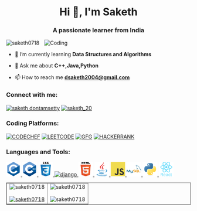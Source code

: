 <h1 align="center">Hi 👋, I'm Saketh</h1>
<h3 align="center">A passionate learner from India</h3>
<img align='right' alt = "Coding" width = "400" src='https://i.pinimg.com/originals/81/17/8b/81178b47a8598f0c81c4799f2cdd4057.gif'

<p align="left"> <img src="https://komarev.com/ghpvc/?username=saketh0718&label=Profile%20views&color=0e75b6&style=flat" alt="saketh0718" /> </p>

- 🌱 I’m currently learning **Data Structures and Algorithms**

- 💬 Ask me about **C++,Java,Python**

- 📫 How to reach me **dsaketh2004@gmail.com**

<h3 align="left">Connect with me:</h3>
<p align="left">
<a href="https://linkedin.com/in/saketh dontamsetty" target="blank"><img align="center" src="https://raw.githubusercontent.com/rahuldkjain/github-profile-readme-generator/master/src/images/icons/Social/linked-in-alt.svg" alt="saketh dontamsetty" height="30" width="40" /></a>
<a href="https://instagram.com/saketh_20" target="blank"><img align="center" src="https://raw.githubusercontent.com/rahuldkjain/github-profile-readme-generator/master/src/images/icons/Social/instagram.svg" alt="saketh_20" height="30" width="40" /></a>
</p>

<h3 align="left">Coding Platforms: </h3>
<p align="left">
<a href="https://www.codechef.com/" target="blank"><img  align="center" src="https://vinitshahdeo.github.io/CodeChef-VIT-Website/img/about/logo.jpeg" alt="CODECHEF" height="30" width="40" /></a>
<a href="https://www.leetcode.com/" target="blank"><img align="center" src="https://raw.githubusercontent.com/rahuldkjain/github-profile-readme-generator/master/src/images/icons/Social/leet-code.svg" alt="LEETCODE" height="30" width="40" /></a>
 <a href="https://auth.geeksforgeeks.org/user" target="blank"><img align="center" src="https://media.geeksforgeeks.org/wp-content/cdn-uploads/gfg_200X200.png" alt="GFG" height="30" width="40" /></a>
<a href="https://www.hackerrank.com/profile/" target="blank"><img align="center" src="https://raw.githubusercontent.com/rahuldkjain/github-profile-readme-generator/master/src/images/icons/Social/hackerrank.svg" alt="HACKERRANK" height="30" width="40" /></a>


<h3 align="left">Languages and Tools:</h3>
<p align="left"> <a href="https://www.cprogramming.com/" target="_blank" rel="noreferrer"> <img src="https://raw.githubusercontent.com/devicons/devicon/master/icons/c/c-original.svg" alt="c" width="40" height="40"/> </a> <a href="https://www.w3schools.com/cpp/" target="_blank" rel="noreferrer"> <img src="https://raw.githubusercontent.com/devicons/devicon/master/icons/cplusplus/cplusplus-original.svg" alt="cplusplus" width="40" height="40"/> </a> <a href="https://www.w3schools.com/css/" target="_blank" rel="noreferrer"> <img src="https://raw.githubusercontent.com/devicons/devicon/master/icons/css3/css3-original-wordmark.svg" alt="css3" width="40" height="40"/> </a> <a href="https://www.djangoproject.com/" target="_blank" rel="noreferrer"> <img src="https://cdn.worldvectorlogo.com/logos/django.svg" alt="django" width="40" height="40"/> </a> <a href="https://www.w3.org/html/" target="_blank" rel="noreferrer"> <img src="https://raw.githubusercontent.com/devicons/devicon/master/icons/html5/html5-original-wordmark.svg" alt="html5" width="40" height="40"/> </a> <a href="https://www.java.com" target="_blank" rel="noreferrer"> <img src="https://raw.githubusercontent.com/devicons/devicon/master/icons/java/java-original.svg" alt="java" width="40" height="40"/> </a> <a href="https://developer.mozilla.org/en-US/docs/Web/JavaScript" target="_blank" rel="noreferrer"> <img src="https://raw.githubusercontent.com/devicons/devicon/master/icons/javascript/javascript-original.svg" alt="javascript" width="40" height="40"/> </a> <a href="https://www.mysql.com/" target="_blank" rel="noreferrer"> <img src="https://raw.githubusercontent.com/devicons/devicon/master/icons/mysql/mysql-original-wordmark.svg" alt="mysql" width="40" height="40"/> </a> <a href="https://www.python.org" target="_blank" rel="noreferrer"> <img src="https://raw.githubusercontent.com/devicons/devicon/master/icons/python/python-original.svg" alt="python" width="40" height="40"/> </a> <a href="https://reactjs.org/" target="_blank" rel="noreferrer"> <img src="https://raw.githubusercontent.com/devicons/devicon/master/icons/react/react-original-wordmark.svg" alt="react" width="40" height="40"/> </a> </p>

<table border="no-border"><tr><td>
 <img  src="https://github-readme-stats.vercel.app/api?username=saketh0718&show_icons=true&locale=en&theme=cobalt" alt="saketh0718" /> <br> <br>
 <a href="https://github.com/ryo-ma/github-profile-trophy"><img src="https://github-profile-trophy.vercel.app/?&theme=cobalt&username=saketh0718" alt="saketh0718" /></a></td>
 <td>
 <img src="https://github-readme-streak-stats.herokuapp.com/?user=saketh0718&" alt="saketh0718" /> <br><br>
 <img  src="https://github-readme-stats.vercel.app/api/top-langs?username=saketh0718&show_icons=true&locale=en&theme=cobalt" alt="saketh0718" />
 </td></tr>
</table>
